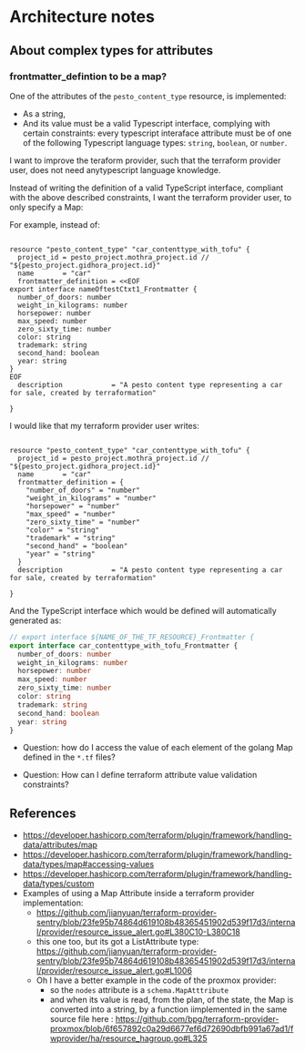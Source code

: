 # Architecture notes

## About complex types for attributes

### frontmatter_defintion to be a map?

One of the attributes of the `pesto_content_type` resource, is implemented:

* As a string,
* And its value must be a valid Typescript interface, complying with certain constraints: every typescript interaface attribute must be of one of the following Typescript language types: `string`, `boolean`, or `number`.

I want to improve the teraform provider, such that the terraform provider user, does not need anytypescript language knowledge.

Instead of writing the definition of a valid TypeScript interface, compliant with the above described constraints, I want the terraform provider user, to only specify a Map:

For example, instead of:

```Hcl

resource "pesto_content_type" "car_contenttype_with_tofu" {
  project_id = pesto_project.mothra_project.id // "${pesto_project.gidhora_project.id}"
  name       = "car"
  frontmatter_definition = <<EOF
export interface nameOftestCtxt1_Frontmatter {
  number_of_doors: number
  weight_in_kilograms: number
  horsepower: number
  max_speed: number
  zero_sixty_time: number
  color: string
  trademark: string
  second_hand: boolean
  year: string
}
EOF
  description            = "A pesto content type representing a car for sale, created by terraformation"

}
```

I would like that my terraform provider user writes:

```Hcl

resource "pesto_content_type" "car_contenttype_with_tofu" {
  project_id = pesto_project.mothra_project.id // "${pesto_project.gidhora_project.id}"
  name       = "car"
  frontmatter_definition = {
    "number_of_doors" = "number"
    "weight_in_kilograms" = "number"
    "horsepower" = "number"
    "max_speed" = "number"
    "zero_sixty_time" = "number"
    "color" = "string"
    "trademark" = "string"
    "second_hand" = "boolean"
    "year" = "string"
  }
  description            = "A pesto content type representing a car for sale, created by terraformation"

}
```

And the TypeScript interface which would be defined will automatically generated as:

```TypeScript
// export interface ${NAME_OF_THE_TF_RESOURCE}_Frontmatter {
export interface car_contenttype_with_tofu_Frontmatter {
  number_of_doors: number
  weight_in_kilograms: number
  horsepower: number
  max_speed: number
  zero_sixty_time: number
  color: string
  trademark: string
  second_hand: boolean
  year: string
}
```


* Question: how do I access the value of each element of the golang Map defined in the `*.tf` files?

* Question: How can I define terraform attribute value validation constraints?

## References

* https://developer.hashicorp.com/terraform/plugin/framework/handling-data/attributes/map
* https://developer.hashicorp.com/terraform/plugin/framework/handling-data/types/map#accessing-values
* https://developer.hashicorp.com/terraform/plugin/framework/handling-data/types/custom
* Examples of using a Map Attribute inside a terraform provider implementation: 
  * https://github.com/jianyuan/terraform-provider-sentry/blob/23fe95b74864d619108b48365451902d539f17d3/internal/provider/resource_issue_alert.go#L380C10-L380C18
  * this one too, but its got a ListAttribute type: https://github.com/jianyuan/terraform-provider-sentry/blob/23fe95b74864d619108b48365451902d539f17d3/internal/provider/resource_issue_alert.go#L1006
  * Oh I have a better example in the code of the proxmox provider: 
    * so the `nodes` attribute is a `schema.MapAtttribute` 
    * and when its value is read, from the  plan, of the state, the Map is converted into a string, by a function iimplemented in the same source file here : https://github.com/bpg/terraform-provider-proxmox/blob/6f657892c0a29d6677ef6d72690dbfb991a67ad1/fwprovider/ha/resource_hagroup.go#L325



<!--

donc déjà comment je peux définir des contraintes de validation de chaque valeur renseignée ?
plus important encore: ok comment j'accède aux valeurs fixées dans les fichiers *.tf , dans le code du provider ? réponse: https://developer.hashicorp.com/terraform/plugin/framework/handling-data/types/map#accessing-values 
est-ce que je peux définir un nouveau type du genre je veux que chaque élément de la Map prenne ces valeurs spécifiques (un peu comme une enum ? réponse oui, cf. https://developer.hashicorp.com/terraform/plugin/framework/handling-data/types/custom

-->
